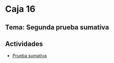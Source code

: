 # Caja 16

## Tema: Segunda prueba sumativa

## Actividades

- [Prueba sumativa](./actividades/prueba-sumativa.md)
